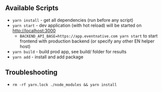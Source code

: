 ## Available Scripts

* `yarn install` - get all dependencies (run before any script)
* `yarn start` - dev application (with hot reload) will be started on [http://localhost:3000](http://localhost:3000)
  * `BACKEND_API_BASE=https://app.eventnative.com yarn start` to start frontend with production backend (or specify any other EN helper host)
* `yarn build` - build prod app, see build/ folder for results
* `yarn add` - install and add package

## Troubleshooting

* `rm -rf yarn.lock ./node_modules && yarn install`